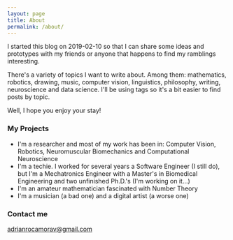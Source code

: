 ```yaml
---
layout: page
title: About
permalink: /about/
---
```


I started this blog on 2019-02-10 so that I can share some ideas and prototypes with my friends
or anyone that happens to find my ramblings interesting.

There's a variety of topics I want to write about. Among them: mathematics, robotics, drawing, 
music, computer vision, linguistics, philosophy, writing, neuroscience and data science. I'll 
be using tags so it's a bit easier to find posts by topic.

Well, I hope you enjoy your stay!

### My Projects

* I'm a researcher and most of my work has been in: Computer Vision, Robotics, Neuromuscular Biomechanics and Computational Neuroscience
* I'm a techie. I worked for several years a Software Engineer (I still do), but I'm a Mechatronics Engineer with a Master's in Biomedical Engineering and two unfinished Ph.D.'s (I'm working on it...)
* I'm an amateur mathematician fascinated with Number Theory
* I'm a musician (a bad one) and a digital artist (a worse one)

### Contact me

[adrianrocamorav@gmail.com](mailto:adrianrocamorav@gmail.com)
